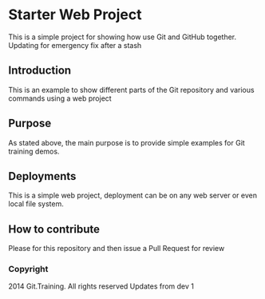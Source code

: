 # Starter Web Project

This is a simple project for showing how use Git and GitHub together. Updating for emergency fix after a stash

## Introduction

This is an example to show different parts of the Git repository and various commands using a web project

## Purpose

As stated above, the main purpose is to provide simple examples for Git training demos.

## Deployments

This is a simple web project, deployment can be on any web server or even local file system.

## How to contribute

Please for this repository and then issue a Pull Request for review

### Copyright

2014 Git.Training. All rights reserved
Updates from dev 1
